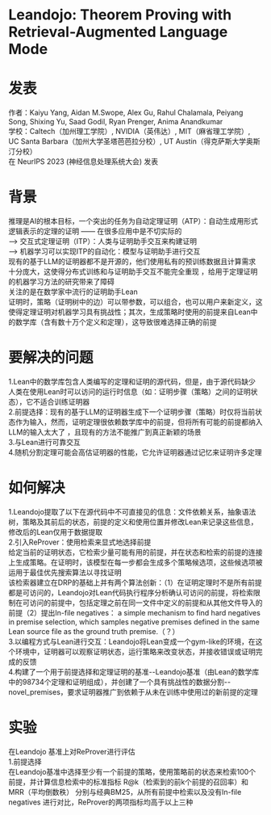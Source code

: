 # Leandojo: Theorem Proving with Retrieval-Augmented Language Mode
# 发表
作者：Kaiyu Yang, Aidan M.Swope, Alex Gu, Rahul Chalamala, Peiyang Song, Shixing Yu, Saad Godil, Ryan Prenger, Anima Anandkumar  
学校：Caltech（加州理工学院）, NVIDIA（英伟达）, MIT（麻省理工学院）, UC Santa Barbara（加州大学圣塔芭芭拉分校）, UT Austin（得克萨斯大学奥斯汀分校）  
在 NeurIPS 2023 (神经信息处理系统大会) 发表
# 背景
推理是AI的根本目标，一个突出的任务为自动定理证明（ATP）：自动生成用形式逻辑表示的定理的证明 —— 在很多应用中是不切实际的  
-->  交互式定理证明（ITP）：人类与证明助手交互来构建证明  
-->  机器学习可以实现ITP的自动化：模型与证明助手进行交互  
现有的基于LLM的证明器都不是开源的，他们使用私有的预训练数据且计算需求十分庞大，这使得分布式训练和与证明助手交互不能完全重现 ，给用于定理证明的机器学习方法的研究带来了障碍  
关注的是在数学家中流行的证明助手Lean  
证明时，策略（证明树中的边）可以带参数，可以组合，也可以用户来新定义，这使得定理证明对机器学习具有挑战性；其次，生成策略时使用的前提来自Lean中的数学库（含有数十万个定义和定理），这导致很难选择正确的前提
# 要解决的问题
1.Lean中的数学库包含人类编写的定理和证明的源代码，但是，由于源代码缺少人类在使用Lean时可以访问的运行时信息（如：证明步骤（策略）之间的证明状态），它不适合训练证明器  
2.前提选择：现有的基于LLM的证明器生成下一个证明步骤（策略）时仅将当前状态作为输入，然而，证明定理很依赖数学库中的前提，但将所有可能的前提都纳入LLM的输入太大了 ，且现有的方法不能推广到真正新颖的场景  
3.与Lean进行可靠交互  
4.随机分割定理可能会高估证明器的性能，它允许证明器通过记忆来证明许多定理  
# 如何解决
1.Leandojo提取了以下在源代码中不可直接见的信息：文件依赖关系，抽象语法树，策略及其前后的状态，前提的定义和使用位置并修改Lean来记录这些信息，修改后的Lean仅用于数据提取  
2.引入ReProver：使用检索来显式地选择前提    
给定当前的证明状态，它检索少量可能有用的前提，并在状态和检索的前提的连接上生成策略。在证明时，该模型在每一步都会生成多个策略候选项，这些候选项被运用于最佳优先搜索算法以寻找证明  
该检索器建立在DRP的基础上并有两个算法创新：（1）在证明定理时不是所有前提都是可访问的，Leandojo对Lean代码执行程序分析确认可访问的前提，将检索限制在可访问的前提中，包括定理之前在同一文件中定义的前提和从其他文件导入的前提（2）提出In-file negatives： a simple mechanism to find hard negatives in premise selection, which samples negative premises defined in the same Lean source file as the ground truth premise.（？）  
3.以编程方式与Lean进行交互：Leandojo将Lean变成一个gym-like的环境，在这个环境中，证明器可以观察证明状态，运行策略来改变状态，并接收错误或证明完成的反馈  
4.构建了一个用于前提选择和定理证明的基准--Leandojo基准（由Lean的数学库中的98734个定理和证明组成），并创建了一个具有挑战性的数据分割--novel_premises，要求证明器推广到依赖于从未在训练中使用过的新前提的定理    
# 实验
在Leandojo 基准上对ReProver进行评估  
1.前提选择  
在Leandojo基准中选择至少有一个前提的策略，使用策略前的状态来检索100个前提，并计算信息检索中的标准指标 R@k（检索到的前k个前提的召回率）和MRR（平均倒数秩）
分别与经典BM25，从所有前提中检索以及没有In-file negatives 进行对比，ReProver的两项指标均高于以上三种

